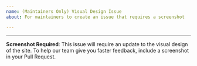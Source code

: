 ```yaml
---
name: (Maintainers Only) Visual Design Issue
about: For maintainers to create an issue that requires a screenshot

---
```


<!-- Issue text below -->

<!-- End issue text, leave the following intact -->
---

**Screenshot Required**: This issue will require an update to the visual design of the site. To help our team give you faster feedback, include a screenshot in your Pull Request.
